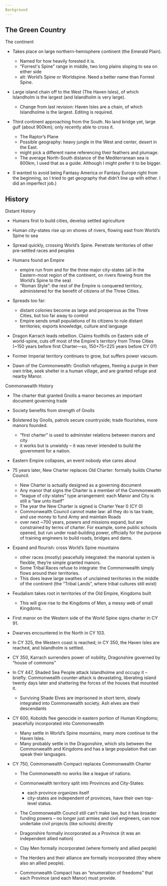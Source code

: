```yaml
---
Background
---
```


## <span id="anchor-5"></span>The Green Country

The continent

  - Takes place on large northern-hemisphere continent (the Emerald
    Plain).
    
      - Named for how heavily forested it is.
      - “Forrest's Spine” range in middle, two long plains sloping to
        sea on either side
      - alt: World’s Spine or Worldspine. Need a better name than
        Forrest Spine.

  - Large island chain off to the West (The Haven Isles), of which
    Islandholm is the largest (and Islandholm is very large).
    
      - Change from last revision: Haven Isles are a chain, of which
        Islandholme is the largest. Editing is required.

  - Third continent approaching from the South. No land bridge yet,
    large gulf (about 900km); only recently able to cross it.
    
      - The Raptor’s Plane
      - Possible geography: heavy jungle in the West and center, desert
        in the East.
      - might pick a different name referencing their feathers and
        plumage.
      - The average North-South distance of the Mediterranean sea is
        800km, I used that as a guide. Although I might prefer it to be
        bigger.

  - (I wanted to avoid being Fantasy America or Fantasy Europe right
    from the beginning, so I tried to get geography that didn’t line up
    with either. I did an imperfect job.)

## <span id="anchor-6"></span>History

Distant History

  - Humans first to build cities, develop settled agriculture

  - Human city-states rise up on shores of rivers, flowing east from
    World’s Spine to sea

  - Spread quickly, crossing World’s Spine. Penetrate territories of
    other pre-settled races and peoples

  - Humans found an Empire
    
      - empire run from and for the three major city-states (all in the
        Eastern-most region of the continent, on rivers flowing from the
        World’s Spine to the sea)
      - “Roman Style”: the rest of the Empire is conquered territory,
        administered for the benefit of citizens of the Three Cities.

  - Spreads too far:
    
      - distant colonies become as large and prosperous as the Three
        Cities, but too far away to control
      - Empire sends small populations of its citizens to rule distant
        territories; exports knowledge, culture and language

  - Dragon Karrach leads rebellion. Claims foothills on Eastern side of
    world-spine, cuts off most of the Empire's territory from Three
    Cities (\~150 years before first Charter—so, 150+75=225 years before
    CY 0?)

  - Former Imperial territory continues to grow, but suffers power
    vacuum.

  - Dawn of the Commonwealth: Gnollish refugees, fleeing a purge in
    their own tribe, seek shelter in a human village, and are granted
    refuge and nearby Manor.

Commonwealth History

  - The charter that granted Gnolls a manor becomes an important
    document governing trade

  - Society benefits from strength of Gnolls

  - Bolstered by Gnolls, patrols secure countryside; trade flourishes,
    more manors founded.
    
      - “first charter” is used to administer relations between manors
        and city
      - it works but is unwieldy – it was never intended to build the
        government for a nation.

  - Eastern Empire collapses, an event nobody else cares about

  - 75 years later, New Charter replaces Old Charter: formally builds
    Charter Council.
    
      - New Charter is actually designed as a governing document
      - Any manor that signs the Charter is a member of the Commonwealth
      - “league of city-states” type arrangement: each Manor and City is
        still a “law unto itself”
      - The year the New Charter is signed is Charter Year 0 (CY 0)
      - Commonwealth Council cannot make law: all they do is tax trade,
        and use money to fund Army and maintain Roads
      - over next \~700 years, powers and missions expand, but are
        constrained by terms of charter. For example, some public
        schools opened, but run under road-building power, officially
        for the purpose of training engineers to build roads, bridges
        and dams.

  - Expand and flourish: cross World’s Spine mountains
    
      - other races (mostly) peacefully integrated: the manorial system
        is flexible, they’re simple granted manors.
      - Some Tribal Races refuse to integrate: the Commonwealth simply
        flows around their territories.
      - This does leave large swathes of unclaimed territories in the
        middle of the continent (the “Tribal Lands”, where tribal
        cultures still exist)

  - Feudalism takes root in territories of the Old Empire, Kingdoms
    built
    
      - This will give rise to the Kingdoms of Men, a messy web of small
        Kingdoms.

  - First manor on the Western side of the World Spine signs charter in
    CY 91.

  - Dwarves encountered in the North in CY 103.

  - In CY 325, the Western coast is reached; in CY 350, the Haven Isles
    are reached, and Islandholm is settled.

  - CY 350, Karrach surrenders power of nobility, Dragonshire governed
    by “house of commons”

  - In CY 447, Shaded Sea People attack Islandholme and occupy it –
    briefly. Commonwealth counter-attack is devastating, liberating
    island twenty days later and shattering the forces of the houses
    that mounted it.
    
      - Surviving Shade Elves are imprisoned in short term, slowly
        integrated into Commonwealth society. Ash elves are their
        descendants

  - CY 600, Kobolds flee genocide in eastern portion of Human Kingdoms;
    peacefully incorporated into Commonwealth
    
      - Many settle in World’s Spine mountains, many more continue to
        the Haven Isles.
      - Many probably settle in the Dragonshire, which sits between the
        Commonwealth and Kingdoms and has a large population that can
        speak their languages.

  - CY 750, Commonwealth Compact replaces Commonwealth Charter
    
      - The Commonwealth no works like a league of nations.
    
      - Commonwealth territory split into Provinces and City-States:
        
          - each province organizes itself
          - city-states are independent of provinces, have their own
            top-level status.
    
      - The Commonwealth Council still can’t make law, but it has
        broader funding powers – no longer just armies and civil
        engineers, can now undertake civil projects (like schools)
        directly
    
      - Dragonshire formally incorporated as a Province (it was an
        independent allied nation)
    
      - Clay Men formally incorporated (where formerly and allied
        people)
    
      - The Herders and their alliance are formally incorporated (they
        where also an allied people).
    
      - Commonwealth Compact has an “enumeration of freedoms” that each
        Province (and each Manor) must provide.


